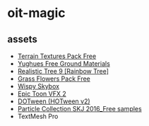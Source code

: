 # oit-magic

## assets

- [Terrain Textures Pack Free](https://assetstore.unity.com/packages/2d/textures-materials/nature/terrain-textures-pack-free-139542)
- [Yughues Free Ground Materials](https://assetstore.unity.com/packages/2d/textures-materials/floors/yughues-free-ground-materials-13001)
- [Realistic Tree 9 [Rainbow Tree]](https://assetstore.unity.com/packages/3d/vegetation/trees/realistic-tree-9-rainbow-tree-54622)
- [Grass Flowers Pack Free](https://assetstore.unity.com/packages/2d/textures-materials/nature/grass-flowers-pack-free-138810)
- [Wispy Skybox](https://assetstore.unity.com/packages/2d/textures-materials/sky/wispy-skybox-21737)
- [Epic Toon VFX 2](https://assetstore.unity.com/packages/vfx/particles/spells/epic-toon-vfx-2-157651)
- [DOTween (HOTween v2)](https://assetstore.unity.com/packages/tools/animation/dotween-hotween-v2-27676)
- [Particle Collection SKJ 2016_Free samples](https://assetstore.unity.com/packages/vfx/particles/particle-collection-skj-2016-free-samples-72399)
- TextMesh Pro
